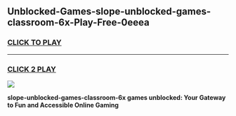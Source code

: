 
## Unblocked-Games-slope-unblocked-games-classroom-6x-Play-Free-0eeea
<h3>
<a href="https://premium76.site?title=slope-unblocked-games-classroom-6x&ref=10A">CLICK TO PLAY</a></h3>
<hr>

<h3>
<a href="https://premium76.site?title=slope-unblocked-games-classroom-6x&ref=10A">CLICK 2 PLAY</a>
  
</h3>

<a href="https://premium76.site?title=slope-unblocked-games-classroom-6x&ref=10A"><img src="https://clearcache.store/games.png"></a>


**slope-unblocked-games-classroom-6x games unblocked: Your Gateway to Fun and Accessible Online Gaming**
